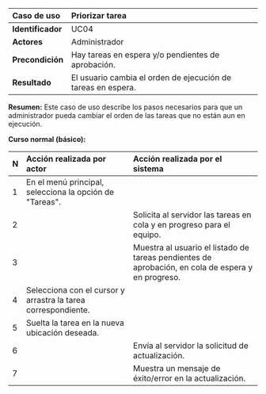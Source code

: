 | **Caso de uso**   | **Priorizar tarea**                                          |
| :---------------- | :----------------------------------------------------------- |
| **Identificador** | UC04                                                         |
| **Actores**       | Administrador                                                |
| **Precondición**  | Hay tareas en espera y/o pendientes de aprobación.           |
| **Resultado**     | El usuario cambia el orden de ejecución de tareas en espera. |

**Resumen:**
Este caso de uso describe los pasos necesarios para que un administrador pueda cambiar el orden de las tareas que no están aun en ejecución.

**Curso normal (básico):**

| **N** | **Acción realizada por actor**                                | **Acción realizada por el sistema**                                                                |
| :---- | :------------------------------------------------------------ | :------------------------------------------------------------------------------------------------- |
| 1     | En el menú principal, selecciona la opción de "Tareas".       |                                                                                                    |
| 2     |                                                               | Solicita al servidor las tareas en cola y en progreso para el equipo.                              |
| 3     |                                                               | Muestra al usuario el listado de tareas pendientes de aprobación, en cola de espera y en progreso. |
| 4     | Selecciona con el cursor y arrastra la tarea correspondiente. |                                                                                                    |
| 5     | Suelta la tarea en la nueva ubicación deseada.                |                                                                                                    |
| 6     |                                                               | Envía al servidor la solicitud de actualización.                                                   |
| 7     |                                                               | Muestra un mensaje de éxito/error en la actualización.                                             |
